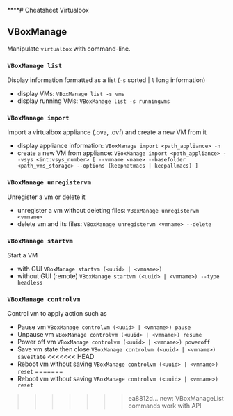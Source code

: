 ****# Cheatsheet Virtualbox

## VBoxManage

Manipulate `virtualbox` with command-line.

### `VBoxManage list`

Display information formatted as a list (`-s` sorted | `l` long information)

- display VMs: `VBoxManage list -s vms` 
- display running VMs: `VBoxManage list -s runningvms` 

### `VBoxManage import`

Import a virtualbox appliance (.ova, .ovf) and create a new VM from it

- display appliance information: `VBoxManage import <path_appliance> -n`
- create a new VM from appliance: `VBoxManage import <path_appliance> --vsys <int:vsys_number> [ --vmname <name> --basefolder <path_vms_storage> --options (keepnatmacs | keepallmacs) ]`

### `VBoxManage unregistervm`

Unregister a vm or delete it

- unregister a vm without deleting files: `VBoxManage unregistervm <vmname>`
- delete vm and its files: `VBoxManage unregistervm <vmname> --delete`

### `VBoxManage startvm`

Start a VM

- with GUI `VBoxManage startvm (<uuid> | <vmname>)`
- without GUI (remote) `VBoxManage startvm (<uuid> | <vmname>) --type headless`

### `VBoxManage controlvm`

Control vm to apply action such as

- Pause vm `VBoxManage controlvm (<uuid> | <vmname>) pause`
- Unpause vm `VBoxManage controlvm (<uuid> | <vmname>) resume`
- Power off vm `VBoxManage controlvm (<uuid> | <vmname>) poweroff`
- Save vm state then close `VBoxManage controlvm (<uuid> | <vmname>) savestate`
<<<<<<< HEAD
- Reboot vm without saving `VBoxManage controlvm (<uuid> | <vmname>) reset`
=======
- Reboot vm without saving `VBoxManage controlvm (<uuid> | <vmname>) reset`
>>>>>>> ea8812d... new: VBoxManageList commands work with API
